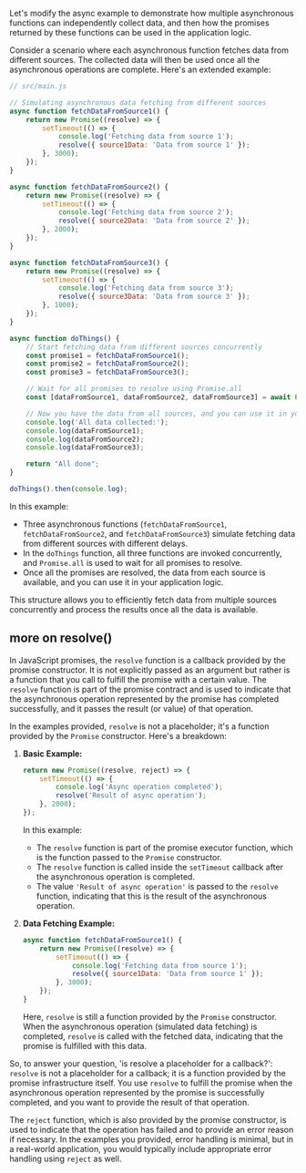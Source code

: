 Let's modify the async example to demonstrate how multiple asynchronous functions can independently collect data, and then how the promises returned by these functions can be used in the application logic.

Consider a scenario where each asynchronous function fetches data from different sources. The collected data will then be used once all the asynchronous operations are complete. Here's an extended example:

```javascript
// src/main.js

// Simulating asynchronous data fetching from different sources
async function fetchDataFromSource1() {
    return new Promise((resolve) => {
        setTimeout(() => {
            console.log('Fetching data from source 1');
            resolve({ source1Data: 'Data from source 1' });
        }, 3000);
    });
}

async function fetchDataFromSource2() {
    return new Promise((resolve) => {
        setTimeout(() => {
            console.log('Fetching data from source 2');
            resolve({ source2Data: 'Data from source 2' });
        }, 2000);
    });
}

async function fetchDataFromSource3() {
    return new Promise((resolve) => {
        setTimeout(() => {
            console.log('Fetching data from source 3');
            resolve({ source3Data: 'Data from source 3' });
        }, 1000);
    });
}

async function doThings() {
    // Start fetching data from different sources concurrently
    const promise1 = fetchDataFromSource1();
    const promise2 = fetchDataFromSource2();
    const promise3 = fetchDataFromSource3();

    // Wait for all promises to resolve using Promise.all
    const [dataFromSource1, dataFromSource2, dataFromSource3] = await Promise.all([promise1, promise2, promise3]);

    // Now you have the data from all sources, and you can use it in your application logic
    console.log('All data collected:');
    console.log(dataFromSource1);
    console.log(dataFromSource2);
    console.log(dataFromSource3);

    return "All done";
}

doThings().then(console.log);
```

In this example:

- Three asynchronous functions (`fetchDataFromSource1`, `fetchDataFromSource2`, and `fetchDataFromSource3`) simulate fetching data from different sources with different delays.
- In the `doThings` function, all three functions are invoked concurrently, and `Promise.all` is used to wait for all promises to resolve.
- Once all the promises are resolved, the data from each source is available, and you can use it in your application logic.

This structure allows you to efficiently fetch data from multiple sources concurrently and process the results once all the data is available.

## more on resolve() ##

In JavaScript promises, the `resolve` function is a callback provided by the promise constructor. It is not explicitly passed as an argument but rather is a function that you call to fulfill the promise with a certain value. The `resolve` function is part of the promise contract and is used to indicate that the asynchronous operation represented by the promise has completed successfully, and it passes the result (or value) of that operation.

In the examples provided, `resolve` is not a placeholder; it's a function provided by the `Promise` constructor. Here's a breakdown:

1. **Basic Example:**

   ```javascript
   return new Promise((resolve, reject) => {
       setTimeout(() => {
           console.log('Async operation completed');
           resolve('Result of async operation');
       }, 2000);
   });
   ```

   In this example:
   - The `resolve` function is part of the promise executor function, which is the function passed to the `Promise` constructor.
   - The `resolve` function is called inside the `setTimeout` callback after the asynchronous operation is completed.
   - The value `'Result of async operation'` is passed to the `resolve` function, indicating that this is the result of the asynchronous operation.

2. **Data Fetching Example:**

   ```javascript
   async function fetchDataFromSource1() {
       return new Promise((resolve) => {
           setTimeout(() => {
               console.log('Fetching data from source 1');
               resolve({ source1Data: 'Data from source 1' });
           }, 3000);
       });
   }
   ```

   Here, `resolve` is still a function provided by the `Promise` constructor. When the asynchronous operation (simulated data fetching) is completed, `resolve` is called with the fetched data, indicating that the promise is fulfilled with this data.

So, to answer your question, 'is resolve a placeholder for a callback?': `resolve` is not a placeholder for a callback; it is a function provided by the promise infrastructure itself. You use `resolve` to fulfill the promise when the asynchronous operation represented by the promise is successfully completed, and you want to provide the result of that operation.

The `reject` function, which is also provided by the promise constructor, is used to indicate that the operation has failed and to provide an error reason if necessary. In the examples you provided, error handling is minimal, but in a real-world application, you would typically include appropriate error handling using `reject` as well.
